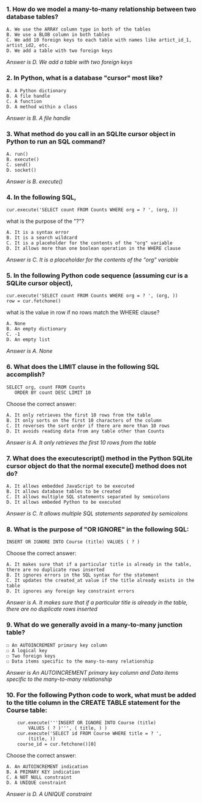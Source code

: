 ### 1.	How do we model a many-to-many relationship between two database tables?
    A. We use the ARRAY column type in both of the tables
    B. We use a BLOB column in both tables
    C. We add 10 foreign keys to each table with names like artict_id_1, artist_id2, etc.
    D. We add a table with two foreign keys
_Answer is D. We add a table with two foreign keys_
### 2.	In Python, what is a database "cursor" most like?
    A. A Python dictionary
    B. A file handle
    C. A function
    D. A method within a class
_Answer is B.	A file handle_
### 3.	What method do you call in an SQLIte cursor object in Python to run an SQL command?
    A. run() 
    B. execute()
    C. send()
    D. socket()
_Answer is B. execute()_
### 4.	In the following SQL,
    cur.execute('SELECT count FROM Counts WHERE org = ? ', (org, ))
what is the purpose of the "?"?

    A. It is a syntax error
    B. It is a search wildcard
    C. It is a placeholder for the contents of the "org" variable
    D. It allows more than one boolean operation in the WHERE clause
_Answer is C. It is a placeholder for the contents of the "org" variable_
### 5.	In the following Python code sequence (assuming cur is a SQLite cursor object), 
    cur.execute('SELECT count FROM Counts WHERE org = ? ', (org, ))
    row = cur.fetchone()
what is the value in row if no rows match the WHERE clause?

    A. None
    B. An empty dictionary
    C. -1
    D. An empty list
_Answer is A. None_
### 6.	What does the LIMIT clause in the following SQL accomplish? 
    SELECT org, count FROM Counts 
       ORDER BY count DESC LIMIT 10
Choose the correct answer:

    A. It only retrieves the first 10 rows from the table
    B. It only sorts on the first 10 characters of the column
    C. It reverses the sort order if there are more than 10 rows
    D. It avoids reading data from any table other than Counts
_Answer is A. It only retrieves the first 10 rows from the table_
### 7.	What does the executescript() method in the Python SQLite cursor object do that the normal execute() method does not do?
    A. It allows embedded JavaScript to be executed
    B. It allows database tables to be created
    C. It allows multiple SQL statements separated by semicolons
    D. It allows embeded Python to be executed
_Answer is C. It allows multiple SQL statements separated by semicolons_
### 8.	What is the purpose of "OR IGNORE" in the following SQL:
    INSERT OR IGNORE INTO Course (title) VALUES ( ? )
Choose the correct answer:

    A. It makes sure that if a particular title is already in the table, there are no duplicate rows inserted
    B. It ignores errors in the SQL syntax for the statement
    C. It updates the created_at value if the title already exists in the table
    D. It ignores any foreign key constraint errors
_Answer is A. It makes sure that if a particular title is already in the table, there are no duplicate rows inserted_
### 9.	What do we generally avoid in a many-to-many junction table?
    ☐ An AUTOINCREMENT primary key column
    ☐ A logical key
    ☐ Two foreign keys
    ☐ Data items specific to the many-to-many relationship
_Answer is An AUTOINCREMENT primary key column and Data items specific to the many-to-many relationship_
### 10.	For the following Python code to work, what must be added to the title column in the CREATE TABLE statement for the Course table: 
        cur.execute('''INSERT OR IGNORE INTO Course (title)
            VALUES ( ? )''', ( title, ) )
        cur.execute('SELECT id FROM Course WHERE title = ? ', 
            (title, ))
        course_id = cur.fetchone()[0]
Choose the correct answer:

    A. An AUTOINCREMENT indication
    B. A PRIMARY KEY indication
    C. A NOT NULL constraint
    D. A UNIQUE constraint
_Answer is D. A UNIQUE constraint_
